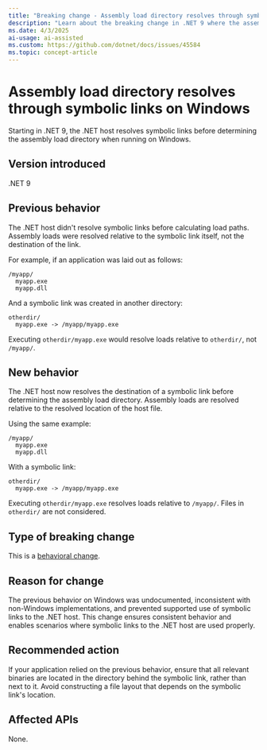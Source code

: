 ```yaml
---
title: "Breaking change - Assembly load directory resolves through symbolic links on Windows"
description: "Learn about the breaking change in .NET 9 where the assembly load directory resolves through symbolic links."
ms.date: 4/3/2025
ai-usage: ai-assisted
ms.custom: https://github.com/dotnet/docs/issues/45584
ms.topic: concept-article
---
```


# Assembly load directory resolves through symbolic links on Windows

Starting in .NET 9, the .NET host resolves symbolic links before determining the assembly load directory when running on Windows.

## Version introduced

.NET 9

## Previous behavior

The .NET host didn't resolve symbolic links before calculating load paths. Assembly loads were resolved relative to the symbolic link itself, not the destination of the link.

For example, if an application was laid out as follows:

```
/myapp/
  myapp.exe
  myapp.dll
```

And a symbolic link was created in another directory:

```
otherdir/
  myapp.exe -> /myapp/myapp.exe
```

Executing `otherdir/myapp.exe` would resolve loads relative to `otherdir/`, not `/myapp/`.

## New behavior

The .NET host now resolves the destination of a symbolic link before determining the assembly load directory. Assembly loads are resolved relative to the resolved location of the host file.

Using the same example:

```
/myapp/
  myapp.exe
  myapp.dll
```

With a symbolic link:

```
otherdir/
  myapp.exe -> /myapp/myapp.exe
```

Executing `otherdir/myapp.exe` resolves loads relative to `/myapp/`. Files in `otherdir/` are not considered.

## Type of breaking change

This is a [behavioral change](../../categories.md#behavioral-change).

## Reason for change

The previous behavior on Windows was undocumented, inconsistent with non-Windows implementations, and prevented supported use of symbolic links to the .NET host. This change ensures consistent behavior and enables scenarios where symbolic links to the .NET host are used properly.

## Recommended action

If your application relied on the previous behavior, ensure that all relevant binaries are located in the directory behind the symbolic link, rather than next to it. Avoid constructing a file layout that depends on the symbolic link's location.

## Affected APIs

None.
